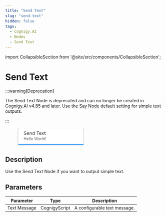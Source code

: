 ```yaml
---
title: "Send Text" 
slug: "send-text" 
hidden: false 
tags:
  - Cognigy.AI
  - Nodes
  - Send Text
---
```

import CollapsibleSection from '@site/src/components/CollapsibleSection';


# Send Text

:::warning[Deprecation]

  The Send Text Node is deprecated and can no longer be created in Cognigy.AI v4.85 and later. Use the [Say Node](say.md) default setting for simple text outputs.

:::


<figure>
  <img class="image-center" src="../../../../../static/img/_assets/ai/build/node-reference/basic/send-text.png" width="50%" />
</figure>

## Description

Use the Send Text Node if you want to output simple text. 

## Parameters

| Parameter    | Type          | Description                  |
|--------------|---------------|------------------------------|
| Text Message | CognigyScript | A configurable text message. |


